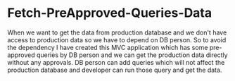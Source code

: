 # Fetch-PreApproved-Queries-Data
When we want to get the data from production database and we don't have access to production data so we have to depend on DB person. So to avoid the dependency I have created this MVC application which has some pre-approved queries by DB person and we can get the production data directly without any approvals. 
DB person can add queries which will not affect the production database and developer can run those query and get the data.

